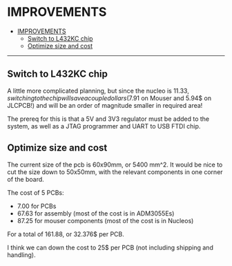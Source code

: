 # IMPROVEMENTS

- [IMPROVEMENTS](#improvements)
  - [Switch to L432KC chip](#switch-to-l432kc-chip)
  - [Optimize size and cost](#optimize-size-and-cost)

---

## Switch to L432KC chip

A little more complicated planning, but since the nucleo is 11.33$, switching to
the chip will save a couple dollars (7.91$ on Mouser and 5.94$ on JLCPCB!) and
will be an order of magnitude smaller in required area! 

The prereq for this is that a 5V and 3V3 regulator must be added to the system,
as well as a JTAG programmer and UART to USB FTDI chip.

## Optimize size and cost

The current size of the pcb is 60x90mm, or 5400 mm^2. It would be nice to cut
the size down to 50x50mm, with the relevant components in one corner of the board.

The cost of 5 PCBs:
- 7.00 for PCBs
- 67.63 for assembly (most of the cost is in ADM3055Es)
- 87.25 for mouser components (most of the cost is in Nucleos)

For a total of 161.88, or 32.376$ per PCB.

I think we can down the cost to 25$ per PCB (not including shipping and
handling).
